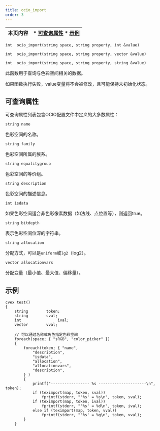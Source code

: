 ```yaml
---
title: ocio_import
order: 3
---
```


| 本页内容 | * [可查询属性](#queryable-attributes) * [示例](#examples) |
| --- | --- |

`int  ocio_import(string space, string property, int &value)`

`int  ocio_import(string space, string property, vector &value)`

`int  ocio_import(string space, string property, string &value)`

此函数用于查询与色彩空间相关的数据。

如果函数执行失败，value变量将不会被修改，且可能保持未初始化状态。

## 可查询属性

可查询属性列表包含OCIO配置文件中定义的大多数属性：

`string name`

色彩空间的名称。

`string family`

色彩空间所属的族系。

`string equalitygroup`

色彩空间的等价组。

`string description`

色彩空间的描述信息。

`int isdata`

如果色彩空间适合非色彩像素数据（如法线、点位置等），则返回true。

`string bitdepth`

表示色彩空间位深的字符串。

`string allocation`

分配方式，可以是`uniform`或`lg2`（log2）。

`vector allocationvars`

分配变量（最小值、最大值、偏移量）。

## 示例

```vex
cvex test()
{
    string        token;
    string        sval;
    int                ival;
    vector        vval;

    // 可以通过名称或角色指定色彩空间
    foreach(space; { "sRGB", "color_picker" })
    {
        foreach(token; { "name",
            "description",
            "isdata",
            "allocation",
            "allocationvars",
            "description",
        } )
        {
            printf("----------------- %s ---------------------\n", token);
            if (teximport(map, token, sval))
                fprintf(stderr, "'%s' = %s\n", token, sval);
            if (teximport(map, token, ival))
                fprintf(stderr, "'%s' = %d\n", token, ival);
            else if (teximport(map, token, vval))
                fprintf(stderr, "'%s' = %g\n", token, vval);
        }
    }
```